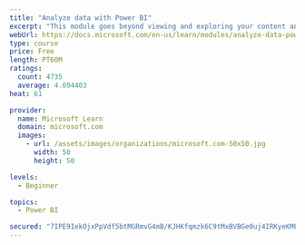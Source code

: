 ```yaml
---
title: "Analyze data with Power BI"
excerpt: "This module goes beyond viewing and exploring your content and explains how to interact with it by working with reports and dashboards to uncover and share new business insights."
webUrl: https://docs.microsoft.com/en-us/learn/modules/analyze-data-power-bi/
type: course
price: Free
length: PT60M
ratings:
  count: 4735
  average: 4.694403
heat: 61

provider:
  name: Microsoft Learn
  domain: microsoft.com
  images:
    - url: /assets/images/organizations/microsoft.com-50x50.jpg
      width: 50
      height: 50

levels:
  - Beginner

topics:
  - Power BI

secured: "7IPE9IekOjxPpVdf5btMGRmvG4mB/KJHKfqmzk6C9tMxBVBGe0uj4IRKyeKMLurLjT090vJzh5JZ24RWNU32UMEi4XrCXEZHNWorz1qPllYJZ07XiBB1EvQPMZnLXsb+iK5He32COAbfRF7DeGC1EhxtAo5KtjKql3VqOVrWG0MxH1SCFJ2TPz0dvpwuJorApyjYy8V4GlaHz/cFtORwI0pu+Pf7GGaOUFPSwyncorDkr4fhff8LqM8Le5lrCaGTWEq7WZuNGb4sCiWjd+7xe6cZABhj+7Z2CdBMWmGmEhOfGlfY4eDcNzRZCrvrkEYaZ0xlAjyo+64lsR5YPkVJXRyrO2JtOm8k+PeaX5ZHE4pyIS3CvzG4yRcOcr19PpNz+Q2Dt3wLF9okMryEjR/dQCIhTv3eXqrJMaccZqPImeM=;WBY2uTbtBBkC98w4jm2d8g=="
---
```


